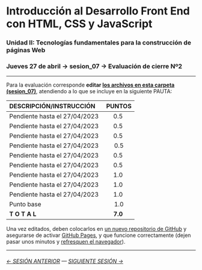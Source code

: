 # Introducción al Desarrollo Front End con HTML, CSS y JavaScript

### Unidad II: Tecnologías fundamentales para la construcción de páginas Web

### Jueves 27 de abril → sesion_07 → Evaluación de cierre Nº2

- - - - - - - - 

Para la evaluación corresponde **editar [los archivos en esta carpeta (sesion_07)](https://profesorfaco.github.io/front-2023-1/sesion_07/)**, atendiendo a lo que se incluye en la siguiente PAUTA:

| DESCRIPCIÓN/INSTRUCCIÓN | PUNTOS |
|:--------------------------------------|:--------:|
| Pendiente hasta el 27/04/2023 | 0.5 |
| Pendiente hasta el 27/04/2023 | 0.5 |
| Pendiente hasta el 27/04/2023 | 0.5 |
| Pendiente hasta el 27/04/2023 | 0.5 |
| Pendiente hasta el 27/04/2023 | 0.5 |
| Pendiente hasta el 27/04/2023 | 0.5 |
| Pendiente hasta el 27/04/2023 | 1.0 |
| Pendiente hasta el 27/04/2023 | 1.0 |
| Pendiente hasta el 27/04/2023 | 1.0 |
| Punto base | 1.0 |
| **T O T A L** | **7.0** |

Una vez editados, deben colocarlos en [un nuevo repositorio de GitHub](https://docs.github.com/es/get-started/quickstart/create-a-repo) y asegurarse de activar [GitHub Pages](https://docs.github.com/es/pages/getting-started-with-github-pages/creating-a-github-pages-site), y que funcione correctamente (dejen pasar unos minutos y [refresquen el navegador](https://www.elespanol.com/omicrono/software/20180428/metodo-recargar-webs-no-conoces-solucionara-problemas/303220419_0.html)).

- - - - - - - 

###### [← SESIÓN ANTERIOR](https://github.com/profesorfaco/front-2023-1/tree/main/sesion_06) — [SIGUIENTE SESIÓN →](https://github.com/profesorfaco/front-2023-1/tree/main/sesion_08)
